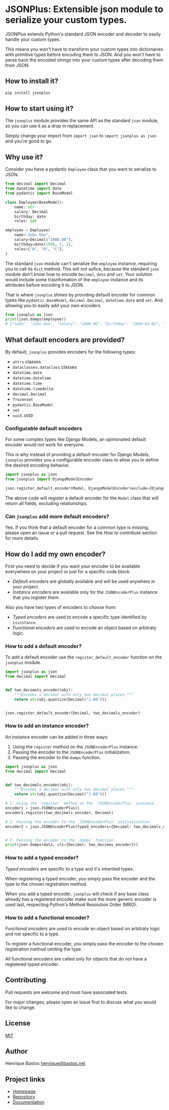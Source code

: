 # JSONPlus: Extensible json module to serialize your custom types.

JSONPlus extends Python's standard JSON encoder and decoder to easily handle your custom types.

This means you won't have to transform your custom types into dictionaries with primitive types before encoding them to
JSON. And you won't have to parse back the encoded strings into your custom types after decoding them from JSON.

## How to install it?

```bash
pip install jsonplus
````

## How to start using it?

The `jsonplus` module provides the same API as the standard `json` module, so you can use it as a drop in replacement.

Simply change your import from `import json` to `import jsonplus as json` and you're good to go.

## Why use it?

Consider you have a pydantic `Employee` class that you want to serialize to JSON.

```python
from decimal import Decimal
from datetime import date
from pydantic import BaseModel

class Employee(BaseModel):
    name: str
    salary: Decimal
    birthday: date
    roles: set

employee = Employee(
    name="John Doe",
    salary=Decimal("1000.00"),
    birthday=date(1990, 1, 1),
    roles={"A", "B", "C"},
)
```

The standard `json` module can't serialize the `employee` instance, requiring you to call its `dict` method.
This will not sufice, because the standard `json` module don't know how to encode `Decimal`, `date` and `set`.
Your solution would include some trasnfomation of the `employee` instance and its attributes before encoding it to JSON.

That is where `jsonplus` shines by providing default encoder for common types like `pydantic.BaseModel`,
`decimal.Decimal`, `datetime.date` and `set`. And allowing you to easily add your own encoders.

```python
from jsonplus as json
print(json.dumps(employee))
# {"name": "John Doe", "salary": "1000.00", "birthday": "1990-01-01", "roles": ["A", "B", "C"]}
```

## What default encoders are provided?

By default, `jsonplus` provides encoders for the following types:

- `attrs` classes
- `dataclasses.dataclass` classes
- `datetime.date`
- `datetime.datetime`
- `datetime.time`
- `datetime.timedelta`
- `decimal.Decimal`
- `frozenset`
- `pydantic.BaseModel`
- `set`
- `uuid.UUID`

### Configurable default encoders

For some complex types like Django Models, an opinionated default encoder would not work for everyone.

This is why instead of providing a default encoder for Django Models, `jsonplus` provides you a configurable
encoder class to allow you to define the desired encoding behavior.

```python
import jsonplus as json
from jsonplus import DjangoModelEncoder

json.register_default_encoder(Model, DjangoModelEncoder(exclude=[DjangoModelEncoder.RELATIONSHIPS]))
```

The above code will register a default encoder for the `Model` class that will return all fields, excluding
relationships.

### Can `jsonplus` add more default encoders?

Yes. If you think that a default encoder for a common type is missing, please open an issue or a pull request.
See the *How to contribute* section for more details.

## How do I add my own encoder?

First you need to decide if you want your encoder to be available everywhere on your project or just for a specific
code block.

- *Default encoders* are globally available and will be used anywhere in your project.
- *Instance encoders* are available only for the `JSONEncoderPlus` instance that you register them.

Also you have two types of encoders to choose from:

- *Typed encoders* are used to encode a specific type identified by `isinstance`.
- *Functional encoders* are used to encode an object based on arbitraty logic.

### How to add a default encoder?

To add a default encoder use the `register_default_encoder` function on the `jsonplus` module.

```python
import jsonplus as json
from decimal import Decimal


def two_decimals_encoder(obj):
    """Encodes a decimal with only two decimal places."""
    return str(obj.quantize(Decimal("1.00")))


json.register_default_encoder(Decimal, two_decimals_encoder)
```

### How to add an instance encoder?

An instance encoder can be added in three ways:

1. Using the `register` method on the `JSONEncoderPlus` instance.
2. Passing the encoder to the `JSONEncoderPlus` initialization.
3. Passing the encoder to the `dumps` function.

```python
import jsonplus as json
from decimal import Decimal


def two_decimals_encoder(obj):
    """Encodes a decimal with only two decimal places."""
    return str(obj.quantize(Decimal("1.00")))

# 1. Using the `register` method on the `JSONEncoderPlus` instance.
encoder1 = json.JSONEncoderPlus()
encoder1.register(two_decimals_encoder, Decimal)

# 2. Passing the encoder to the `JSONEncoderPlus` initialization.
encoder2 = json.JSONEncoderPlus(typed_encoders={Decimal: two_decimals_encoder})


# 3. Passing the encoder to the `dumps` function.
print(json.dumps(data, cls={Decimal: two_decimas_encoder}))
```

### How to add a typed encoder?

*Typed encoders* are specific to a type and it's inherited types.

When registering a typed encoder, you simply pass the encoder and the type to the chosen registration method.

When you add a typed encoder, `jsonplus` will check if any base class already has a registered encoder make sure the
more generic encoder is used last, respecting Python's Method Resolution Order (MRO).


### How to add a functional encoder?

*Functional encoders* are used to encode an object based on arbitraty logic and not specific to a type.

To register a functional encoder, you simply pass the encoder to the chosen registration method omiting the type.

All functional encoders are called only for objects that do not have a registered typed encoder.


## Contributing
Pull requests are welcome and must have associated tests.

For major changes, please open an issue first to discuss what you would like to change.


## License
[MIT](https://choosealicense.com/licenses/mit/)

## Author
Henrique Bastos <henrique@bastos.net>

## Project links
- [Homepage](https://github.com/henriquebastos/python-jsonplus)
- [Repository](https://github.com/henriquebastos/python-jsonplus)
- [Documentation](https://github.com/henriquebastos/python-jsonplus)
